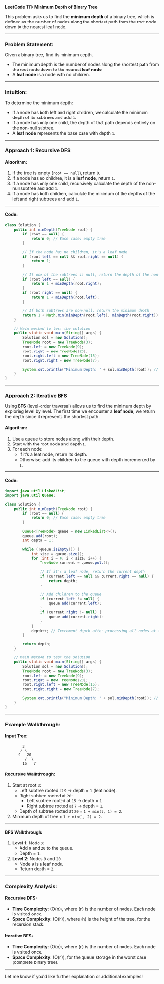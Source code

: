 **LeetCode 111: Minimum Depth of Binary Tree**

This problem asks us to find the **minimum depth** of a binary tree, which is defined as the number of nodes along the shortest path from the root node down to the nearest leaf node.

---

### Problem Statement:

Given a binary tree, find its minimum depth.
- The minimum depth is the number of nodes along the shortest path from the root node down to the nearest **leaf node**.
- A **leaf node** is a node with no children.

---

### Intuition:

To determine the minimum depth:
- If a node has both left and right children, we calculate the minimum depth of its subtrees and add `1`.
- If a node has only one child, the depth of that path depends entirely on the non-null subtree.
- A **leaf node** represents the base case with depth `1`.

---

### Approach 1: Recursive DFS

#### Algorithm:
1. If the tree is empty (`root == null`), return `0`.
2. If a node has no children, it is a **leaf node**, return `1`.
3. If a node has only one child, recursively calculate the depth of the non-null subtree and add `1`.
4. If a node has both children, calculate the minimum of the depths of the left and right subtrees and add `1`.

---

#### Code:

```java
class Solution {
    public int minDepth(TreeNode root) {
        if (root == null) {
            return 0; // Base case: empty tree
        }

        // If the node has no children, it's a leaf node
        if (root.left == null && root.right == null) {
            return 1;
        }

        // If one of the subtrees is null, return the depth of the non-null subtree
        if (root.left == null) {
            return 1 + minDepth(root.right);
        }
        if (root.right == null) {
            return 1 + minDepth(root.left);
        }

        // If both subtrees are non-null, return the minimum depth
        return 1 + Math.min(minDepth(root.left), minDepth(root.right));
    }

    // Main method to test the solution
    public static void main(String[] args) {
        Solution sol = new Solution();
        TreeNode root = new TreeNode(3);
        root.left = new TreeNode(9);
        root.right = new TreeNode(20);
        root.right.left = new TreeNode(15);
        root.right.right = new TreeNode(7);

        System.out.println("Minimum Depth: " + sol.minDepth(root)); // Output: 2
    }
}
```

---

### Approach 2: Iterative BFS

Using **BFS** (level-order traversal) allows us to find the minimum depth by exploring level by level. The first time we encounter a **leaf node**, we return the depth since it represents the shortest path.

#### Algorithm:
1. Use a queue to store nodes along with their depth.
2. Start with the root node and depth `1`.
3. For each node:
    - If it’s a leaf node, return its depth.
    - Otherwise, add its children to the queue with depth incremented by `1`.

---

#### Code:

```java
import java.util.LinkedList;
import java.util.Queue;

class Solution {
    public int minDepth(TreeNode root) {
        if (root == null) {
            return 0; // Base case: empty tree
        }

        Queue<TreeNode> queue = new LinkedList<>();
        queue.add(root);
        int depth = 1;

        while (!queue.isEmpty()) {
            int size = queue.size();
            for (int i = 0; i < size; i++) {
                TreeNode current = queue.poll();

                // If it's a leaf node, return the current depth
                if (current.left == null && current.right == null) {
                    return depth;
                }

                // Add children to the queue
                if (current.left != null) {
                    queue.add(current.left);
                }
                if (current.right != null) {
                    queue.add(current.right);
                }
            }
            depth++; // Increment depth after processing all nodes at the current level
        }

        return depth;
    }

    // Main method to test the solution
    public static void main(String[] args) {
        Solution sol = new Solution();
        TreeNode root = new TreeNode(3);
        root.left = new TreeNode(9);
        root.right = new TreeNode(20);
        root.right.left = new TreeNode(15);
        root.right.right = new TreeNode(7);

        System.out.println("Minimum Depth: " + sol.minDepth(root)); // Output: 2
    }
}
```

---

### Example Walkthrough:

#### Input Tree:
```
        3
       / \
      9   20
         /  \
        15   7
```

#### Recursive Walkthrough:
1. Start at root `3`:
    - Left subtree rooted at `9` → depth = `1` (leaf node).
    - Right subtree rooted at `20`:
        - Left subtree rooted at `15` → depth = `1`.
        - Right subtree rooted at `7` → depth = `1`.
    - Depth of subtree rooted at `20` = `1 + min(1, 1) = 2`.
2. Minimum depth of tree = `1 + min(1, 2) = 2`.

---

#### BFS Walkthrough:
1. **Level 1**: Node `3`:
    - Add `9` and `20` to the queue.
    - Depth = `1`.
2. **Level 2**: Nodes `9` and `20`:
    - Node `9` is a leaf node.
    - Return depth = `2`.

---

### Complexity Analysis:

#### Recursive DFS:
- **Time Complexity**: \(O(n)\), where \(n\) is the number of nodes. Each node is visited once.
- **Space Complexity**: \(O(h)\), where \(h\) is the height of the tree, for the recursion stack.

#### Iterative BFS:
- **Time Complexity**: \(O(n)\), where \(n\) is the number of nodes. Each node is visited once.
- **Space Complexity**: \(O(n)\), for the queue storage in the worst case (complete binary tree).

---

Let me know if you'd like further explanation or additional examples!